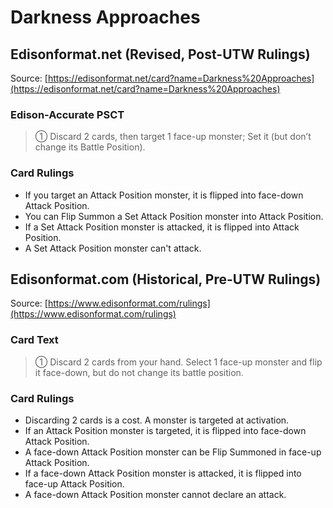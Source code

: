 # Darkness Approaches

## Edisonformat.net (Revised, Post-UTW Rulings)

Source: [https://edisonformat.net/card?name=Darkness%20Approaches](https://edisonformat.net/card?name=Darkness%20Approaches)

### Edison-Accurate PSCT

> ① Discard 2 cards, then target 1 face-up monster; Set it (but don’t change its Battle Position).

### Card Rulings

*   If you target an Attack Position monster, it is flipped into face-down Attack Position.
*   You can Flip Summon a Set Attack Position monster into Attack Position.
*   If a Set Attack Position monster is attacked, it is flipped into Attack Position.
*   A Set Attack Position monster can't attack.


## Edisonformat.com (Historical, Pre-UTW Rulings)

Source: [https://www.edisonformat.com/rulings](https://www.edisonformat.com/rulings)

### Card Text

> ① Discard 2 cards from your hand. Select 1 face-up monster and flip it face-down, but do not change its battle position.

### Card Rulings

*   Discarding 2 cards is a cost. A monster is targeted at activation.
*   If an Attack Position monster is targeted, it is flipped into face-down Attack Position.
*   A face-down Attack Position monster can be Flip Summoned in face-up Attack Position.
*   If a face-down Attack Position monster is attacked, it is flipped into face-up Attack Position.
*   A face-down Attack Position monster cannot declare an attack.


